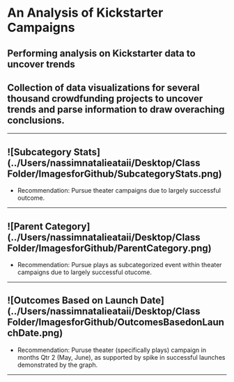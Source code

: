 # An Analysis of Kickstarter Campaigns
Performing analysis on Kickstarter data to uncover trends
---
## Collection of data visualizations for several thousand crowdfunding projects to uncover trends and parse information to draw overaching conclusions. 
---
![Subcategory Stats](../Users/nassimnatalieataii/Desktop/Class Folder/ImagesforGithub/SubcategoryStats.png)
---
* Recommendation: Pursue theater campaigns due to largely successful outcome.
---
![Parent Category](../Users/nassimnatalieataii/Desktop/Class Folder/ImagesforGithub/ParentCategory.png)
---
* Recommendation: Pursue plays as subcategorized event within theater campaigns due to largely successful otucome. 
---
![Outcomes Based on Launch Date](../Users/nassimnatalieataii/Desktop/Class Folder/ImagesforGithub/OutcomesBasedonLaunchDate.png)
---
* Recommendation: Puruse theater (specifically plays) campaign in months Qtr 2 (May, June), as supported by spike in successful launches demonstrated by the graph.
----
